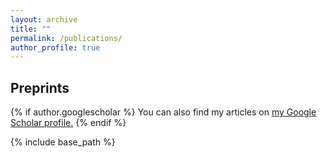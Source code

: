 ```yaml
---
layout: archive
title: ""
permalink: /publications/
author_profile: true
---
```


Preprints
------
{% if author.googlescholar %}
  You can also find my articles on <u><a href="{{author.googlescholar}}">my Google Scholar profile</a>.</u>
{% endif %}

{% include base_path %}
<!--
for post in site.publications reversed
  include archive-single.html
endfor -->
